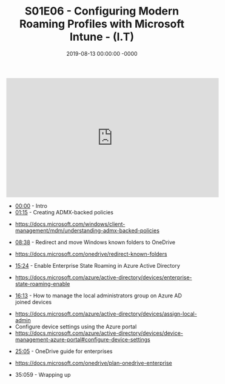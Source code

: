 ﻿---
layout: post
title: "S01E06 - Configuring Modern Roaming Profiles with Microsoft Intune - (I.T)"
date: 2019-08-13 00:00:00 -0000
categories:
---

<iframe loading="lazy" width="560" height="315" src="https://www.youtube.com/embed/SzyQ9QH333Q" title="YouTube video player" frameborder="0" allow="accelerometer; autoplay; clipboard-write; encrypted-media; gyroscope; picture-in-picture" allowfullscreen></iframe>

 * [00:00](https://www.youtube.com/watch?v=SzyQ9QH333Q&t=0s) - Intro
 * [01:15](https://www.youtube.com/watch?v=SzyQ9QH333Q&t=75s) - Creating ADMX-backed policies
- https://docs.microsoft.com/windows/client-management/mdm/understanding-admx-backed-policies
 * [08:38](https://www.youtube.com/watch?v=SzyQ9QH333Q&t=518s) - Redirect and move Windows known folders to OneDrive
- https://docs.microsoft.com/onedrive/redirect-known-folders
 * [15:24](https://www.youtube.com/watch?v=SzyQ9QH333Q&t=924s) - Enable Enterprise State Roaming in Azure Active Directory
-  https://docs.microsoft.com/azure/active-directory/devices/enterprise-state-roaming-enable
 * [16:13](https://www.youtube.com/watch?v=SzyQ9QH333Q&t=973s) - How to manage the local administrators group on Azure AD joined devices
-  https://docs.microsoft.com/azure/active-directory/devices/assign-local-admin
-  Configure device settings using the Azure portal
-   https://docs.microsoft.com/azure/active-directory/devices/device-management-azure-portal#configure-device-settings
 * [25:05](https://www.youtube.com/watch?v=SzyQ9QH333Q&t=1505s) - OneDrive guide for enterprises
-  https://docs.microsoft.com/onedrive/plan-onedrive-enterprise
 * 35:059 - Wrapping up

